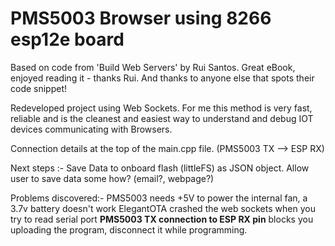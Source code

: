 # PMS5003 Browser using 8266 esp12e board
Based on code from 'Build Web Servers' by Rui Santos. Great eBook, enjoyed reading it - thanks Rui. And thanks to anyone else that spots their code snippet! 

Redeveloped project using Web Sockets. For me this method is very fast, reliable and is the cleanest and easiest way to understand and debug IOT devices communicating with Browsers.

Connection details at the top of the main.cpp file. (PMS5003 TX --> ESP RX)

Next steps :- 
  Save Data to onboard flash (littleFS) as JSON object.
  Allow user to save data some how? (email?, webpage?)
  
Problems discovered:-
  PMS5003 needs +5V to power the internal fan, a 3.7v battery doesn't work
  ElegantOTA crashed the web sockets when you try to read serial port
  **PMS5003 TX connection to ESP RX pin** blocks you uploading the program,
  disconnect it while programming.
  
  
